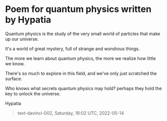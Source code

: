 # Poem for quantum physics written by Hypatia



Quantum physics is the study of
the very small world of particles
that make up our universe.

It's a world of great mystery,
 full of strange and wondrous things.

The more we learn about quantum physics,
the more we realize how little we know.

There's so much to explore in this field,
and we've only just scratched the surface.

Who knows what secrets quantum physics may hold?
 perhaps they hold the key to unlock the universe.

Hypatia

> text-davinci-002, Saturday, 16:02 UTC, 2022-05-14
